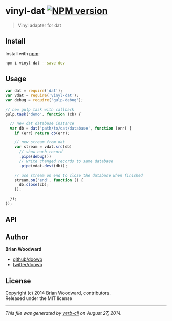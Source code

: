 # vinyl-dat [![NPM version](https://badge.fury.io/js/vinyl-dat.svg)](http://badge.fury.io/js/vinyl-dat)


> Vinyl adapter for dat

## Install
Install with [npm](npmjs.org):

```bash
npm i vinyl-dat --save-dev
```

## Usage

```js
var dat = require('dat');
var vdat = require('vinyl-dat');
var debug = require('gulp-debug');

// new gulp task with callback
gulp.task('demo', function (cb) {

  // new dat database instance
  var db = dat('path/to/dat/database', function (err) {
    if (err) return cb(err);

    // new stream from dat
    var stream = vdat.src(db)
      // show each record
      .pipe(debug())
      // write changed records to same database
      .pipe(vdat.dest(db));

    // use stream on end to close the database when finished
    stream.on('end', function () {
      db.close(cb);
    });

  });
});
```

## API



## Author

**Brian Woodward**
 
+ [github/doowb](https://github.com/doowb)
+ [twitter/doowb](http://twitter.com/doowb) 

## License
Copyright (c) 2014 Brian Woodward, contributors.  
Released under the MIT license

***

_This file was generated by [verb-cli](https://github.com/assemble/verb-cli) on August 27, 2014._